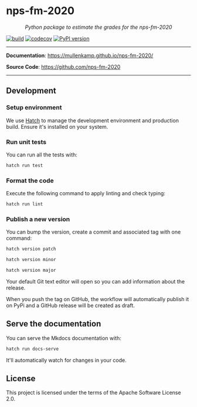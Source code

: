 # nps-fm-2020

<p align="center">
    <em>Python package to estimate the grades for the nps-fm-2020</em>
</p>

[![build](https://github.com/nps-fm-2020/workflows/Build/badge.svg)](https://github.com/nps-fm-2020/actions)
[![codecov](https://codecov.io/gh/nps-fm-2020/branch/master/graph/badge.svg)](https://codecov.io/gh/nps-fm-2020)
[![PyPI version](https://badge.fury.io/py/npsfm.svg)](https://badge.fury.io/py/npsfm)

---

**Documentation**: <a href="https://mullenkamp.github.io/nps-fm-2020/" target="_blank">https://mullenkamp.github.io/nps-fm-2020/</a>

**Source Code**: <a href="https://github.com/nps-fm-2020" target="_blank">https://github.com/nps-fm-2020</a>

---

## Development

### Setup environment

We use [Hatch](https://hatch.pypa.io/latest/install/) to manage the development environment and production build. Ensure it's installed on your system.

### Run unit tests

You can run all the tests with:

```bash
hatch run test
```

### Format the code

Execute the following command to apply linting and check typing:

```bash
hatch run lint
```

### Publish a new version

You can bump the version, create a commit and associated tag with one command:

```bash
hatch version patch
```

```bash
hatch version minor
```

```bash
hatch version major
```

Your default Git text editor will open so you can add information about the release.

When you push the tag on GitHub, the workflow will automatically publish it on PyPi and a GitHub release will be created as draft.

## Serve the documentation

You can serve the Mkdocs documentation with:

```bash
hatch run docs-serve
```

It'll automatically watch for changes in your code.

## License

This project is licensed under the terms of the Apache Software License 2.0.
